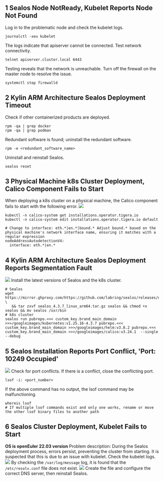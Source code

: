## 1 Sealos Node NotReady, Kubelet Reports Node Not Found
Log in to the problematic node and check the kubelet logs.
```shell
journalctl -xeu kubelet
```
The logs indicate that apiserver cannot be connected. Test network connectivity.
```shell
telnet apiserver.cluster.local 6443
```
Testing reveals that the network is unreachable. Turn off the firewall on the master node to resolve the issue.
```shell
systemctl stop firewalld
```

## 2 Kylin ARM Architecture Sealos Deployment Timeout
Check if other containerized products are deployed.
```shell
rpm -qa | grep docker
rpm -qa | grep podman
```
Redundant software is found; uninstall the redundant software.
```shell
rpm -e <redundant_software_name>
```
Uninstall and reinstall Sealos.
```shell
sealos reset
```

## 3 Physical Machine k8s Cluster Deployment, Calico Component Fails to Start
When deploying a k8s cluster on a physical machine, the Calico component fails to start with the following error.
![](img/faq-k8s-1.png)

```shell
kubectl -n calico-system get installations.operator.tigera.io 
kubectl -n calico-system edit installations.operator.tigera.io default

# Change to interface: eth.*|en.*|bound.* Adjust bound.* based on the physical machine's network interface name, ensuring it matches with a regular expression
nodeAddressAutodetectionV4:
  interface: eth.*|en.*
```

## 4 Kylin ARM Architecture Sealos Deployment Reports Segmentation Fault
![](img/faq-k8s-2.png)
Install the latest versions of Sealos and the k8s cluster.
```shell
# Sealos
wget https://mirror.ghproxy.com/https://github.com/labring/sealos/releases/download/v4.3.7/sealos_4.3.7_linux_arm64.tar.gz \
   && tar zxvf sealos_4.3.7_linux_arm64.tar.gz sealos && chmod +x sealos && mv sealos /usr/bin
# k8s cluster   
sealos run pubrepo.<<< custom_key.brand_main_domain >>>/googleimages/kubernetes:v1.25.16-4.3.7 pubrepo.<<< custom_key.brand_main_domain >>>/googleimages/helm:v3.8.2 pubrepo.<<< custom_key.brand_main_domain >>>/googleimages/calico:v3.24.1  --single  --debug
```

## 5 Sealos Installation Reports Port Conflict, 'Port: 10249 Occupied'
![](img/faq-k8s-3.png)
Check for port conflicts. If there is a conflict, close the conflicting port.
```shell
lsof -i: <port_number>
```
If the above command has no output, the lsof command may be malfunctioning.
```shell
whereis lsof
# If multiple lsof commands exist and only one works, rename or move the other lsof binary files to another path
```

## 6 Sealos Cluster Deployment, Kubelet Fails to Start
**OS is openEuler 22.03 version**
Problem description: During the Sealos deployment process, errors persist, preventing the cluster from starting. It is suspected that this is due to an issue with kubelet. Check the kubelet logs.
![](img/faq-k8s-4.png)
By checking the `/var/log/message` log, it is found that the `/etc/resolv.conf` file does not exist.
![](img/faq-k8s-5.png)
Create the file and configure the correct DNS server, then reinstall Sealos.